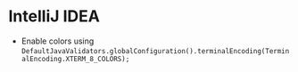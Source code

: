 # IntelliJ IDEA #

* Enable colors using `DefaultJavaValidators.globalConfiguration().terminalEncoding(TerminalEncoding.XTERM_8_COLORS);`
